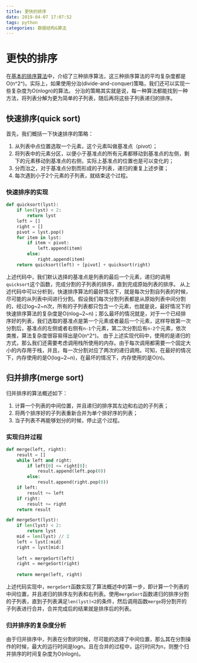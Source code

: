```yaml
---
title: 更快的排序
date: 2019-04-07 17:07:52
tags: python
categories: 数据结构&算法
---
```

# 更快的排序
在[基本的排序算法](https://gitpress.io/@lineway/%E5%9F%BA%E6%9C%AC%E6%8E%92%E5%BA%8F%E7%AE%97%E6%B3%95)中，介绍了三种排序算法，这三种排序算法的平均复杂度都是O(n^2^)。实际上，如果使用分治(divide-and-conquer)策略，我们还可以实现一些复杂度为O(nlogn)的算法。
分治的策略其实就是说，每一种算法都能找到一种方法，将列表分解为更为简单的子列表，随后再将这些子列表递归的排序。

## 快速排序(quick sort)
首先，我们概括一下快速排序的策略：
1. 从列表中点位置选取一个元素，这个元素叫做基准点（pivot）；
2. 将列表中的元素分区，以便小于基准点的所有元素都移动到基准点的左侧，剩下的元素移动到基准点的右侧，实际上基准点的位置也是可以变化的；
3. 分而治之，对于基准点分割而形成的子列表，递归的重复上述步骤；
4. 每次遇到小于2个元素的子列表，就结束这个过程。

### 快速排序的实现
```python
def quicksort(lyst):
    if len(lyst) < 2:
        return lyst
    left = []
    right = []
    pivot = lyst.pop()
    for item in lyst:
        if item < pivot:
            left.append(item)
        else:
            right.append(item)
    return quicksort(left) + [pivot] + quicksort(right)
```
上述代码中，我们默认选择的基准点是列表的最后一个元素，递归的调用`quicksort`这个函数，完成分割的子列表的排序，直到完成原始列表的排序。
从上述代码中可以分析到，快速排序算法的最好情况下，就是每次分割自列表的时候，尽可能的从列表中间进行分割。假设我们每次分割列表都是从原始列表中间分割的，经过log~2~n次，所有的子列表都只包含一个元素，也就是说，最好情况下的快速排序算法的复杂度是O(nlog~2~n)；那么最坏的情况就是，对于一个已经排序好的列表，我们选取的基准点是第一个元素或者最后一个元素，这样导致第一次分割后，基准点的左侧或者右侧有`n-1`个元素，第二次分割后有`n-2`个元素，依次类推，算法复杂度很容易得出是O(n^2^)。
由于上述实现代码中，使用的是递归的方式，那么我们还需要考虑调用栈所使用的内存。由于每次调用都需要一个固定大小的内存用于栈，并且，每一次分割对应了两次的递归调用。可知，在最好的情况下，内存使用的是O(log~2~n)，在最坏的情况下，内存使用的是O(n)。

## 归并排序(merge sort)
归并排序的算法概述如下：
1. 计算一个列表的中间位置，并且递归的排序其左边和右边的子列表；
2. 将两个排序好的子列表重新合并为单个排好序的列表；
3. 当子列表不再能够划分的时候，停止这个过程。

### 实现归并过程
```python
def merge(left, right):
    result = []
    while left and right:
        if left[0] <= right[0]:
            result.append(left.pop(0))
        else:
            result.append(right.pop(0))
    if left:
        result += left
    if right:
        result += right
    return result

def mergeSort(lyst):
    if len(lyst) < 2:
        return lyst
    mid = len(lyst) // 2
    left = lyst[:mid]
    right = lyst[mid:]
    
    left = mergeSort(left)
    right = mergeSort(right)
    
    return merge(left, right)
```
上述代码实现中，`mergeSort`函数实现了算法概述中的第一步，即计算一个列表的中间位置，并且递归的排序左列表和右列表。使用`mergeSort`函数递归的排序分割的子列表，直到子列表满足`len(lyst)<2`的条件，然后调用函数`merge`将分割开的子列表进行合并，合并完成后的结果就是排序后的列表。
### 归并排序的复杂度分析
由于归并排序中，列表在分割的时候，尽可能的选择了中间位置，那么其在分割操作的时候，最大的运行时间是logn。且在合并的过程中，运行时间为n，则整个归并排序的时间复杂度为O(nlogn)。



